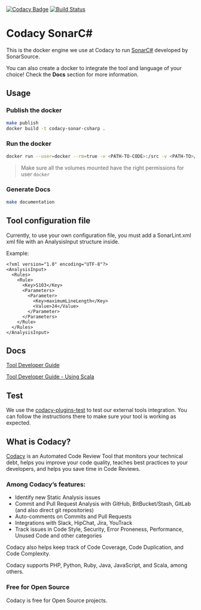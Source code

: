 [![Codacy Badge](https://api.codacy.com/project/badge/Grade/ff929008ec754fe790738a9a15821f93)](https://www.codacy.com/gh/codacy/codacy-sonar-csharp?utm_source=github.com&utm_medium=referral&utm_content=codacy/codacy-sonar-csharp&utm_campaign=Badge_Grade)
[![Build Status](https://circleci.com/gh/codacy/codacy-sonar-csharp.svg?style=shield&circle-token=:circle-token)](https://circleci.com/gh/codacy/codacy-sonar-csharp)

# Codacy SonarC#

This is the docker engine we use at Codacy to run [SonarC#](https://github.com/SonarSource/sonar-csharp) developed by SonarSource.

You can also create a docker to integrate the tool and language of your choice!
Check the **Docs** section for more information.

## Usage

### Publish the docker

```bash
make publish
docker build -t codacy-sonar-csharp .
```

### Run the docker

```bash
docker run --user=docker --rm=true -v <PATH-TO-CODE>:/src -v <PATH-TO>/.codacyrc:/.codacyrc codacy-sonar-csharp
```

> Make sure all the volumes mounted have the right permissions for user `docker`

### Generate Docs

```sh
make documentation
```

## Tool configuration file

Currently, to use your own configuration file, you must add a SonarLint.xml xml file with an AnalysisInput structure inside.

Example:

    <?xml version="1.0" encoding="UTF-8"?>
    <AnalysisInput>
      <Rules>
        <Rule>
          <Key>S103</Key>
          <Parameters>
            <Parameter>
              <Key>maximumLineLength</Key>  
              <Value>24</Value>  
            </Parameter>
          </Parameters>
        </Rule>
      </Rules>
    </AnalysisInput>

## Docs

[Tool Developer Guide](https://support.codacy.com/hc/en-us/articles/207994725-Tool-Developer-Guide)

[Tool Developer Guide - Using Scala](https://support.codacy.com/hc/en-us/articles/207280379-Tool-Developer-Guide-Using-Scala)

## Test

We use the [codacy-plugins-test](https://github.com/codacy/codacy-plugins-test) to test our external tools integration.
You can follow the instructions there to make sure your tool is working as expected.

## What is Codacy?

[Codacy](https://www.codacy.com/) is an Automated Code Review Tool that monitors your technical debt, helps you improve your code quality, teaches best practices to your developers, and helps you save time in Code Reviews.

### Among Codacy’s features:

-   Identify new Static Analysis issues
-   Commit and Pull Request Analysis with GitHub, BitBucket/Stash, GitLab (and also direct git repositories)
-   Auto-comments on Commits and Pull Requests
-   Integrations with Slack, HipChat, Jira, YouTrack
-   Track issues in Code Style, Security, Error Proneness, Performance, Unused Code and other categories

Codacy also helps keep track of Code Coverage, Code Duplication, and Code Complexity.

Codacy supports PHP, Python, Ruby, Java, JavaScript, and Scala, among others.

### Free for Open Source

Codacy is free for Open Source projects.
